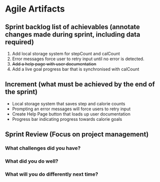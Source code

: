# Agile Artifacts
## Sprint backlog list of achievables (annotate changes made during sprint, including data required)
1. Add local storage system for stepCount and calCount
2. Error messages force user to retry input until no error is detected. 
3. ~~Add a help page with user documentation~~
4. Add a live goal progress bar that is synchronised with calCount


## Increment (what must be achieved by the end of the sprint)
- Local storage system that saves step and calorie counts
- Prompting an error messages will force users to retry input
- Create Help Page button that loads up user documentation
- Progress bar indicating progress towards calorie goals



## Sprint Review (Focus on project management)

### What challenges did you have?


### What did you do well?

### What will you do differently next time?
